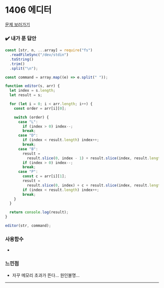 # 1406 에디터

[문제 보러가기](https://www.acmicpc.net/problem/1406)

### :heavy_check_mark: 내가 푼 답안

```javascript
const [str, n, ...array] = require("fs")
  .readFileSync("/dev/stdin")
  .toString()
  .trim()
  .split("\n");

const command = array.map((e) => e.split(" "));

function editor(s, arr) {
  let index = s.length;
  let result = s;

  for (let i = 0; i < arr.length; i++) {
    const order = arr[i][0];

    switch (order) {
      case "L":
        if (index > 0) index--;
        break;
      case "D":
        if (index < result.length) index++;
        break;
      case "B":
        result =
          result.slice(0, index - 1) + result.slice(index, result.length);
        if (index > 0) index--;
        break;
      case "P":
        const c = arr[i][1];
        result =
          result.slice(0, index) + c + result.slice(index, result.length);
        if (index < result.length) index++;
        break;
    }
  }

  return console.log(result);
}

editor(str, command);
```

### 사용함수

-

### 느낀점

- 자꾸 메모리 초과가 뜬다... 원인불명...

<hr/>
